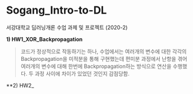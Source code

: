 # Sogang_Intro-to-DL
서강대학교 딥러닝개론 수업 과제 및 프로젝트 (2020-2)

**1) HW1_XOR_Backpropagation**
> 코드가 정상적으로 작동하기는 하나, 수업에서는 여러개의 변수에 대한 각각의 Backpropagation을 미적분을 통해 구현했는데
> 편미분 과정에서 난항을 겪어 여러개의 변수에 대해 한번에 Backpropagation하는 방식으로 연산을 수행했다.
> 두 과정 사이에 차이가 있었던 것인지 감점당함.

**2) HW2_
